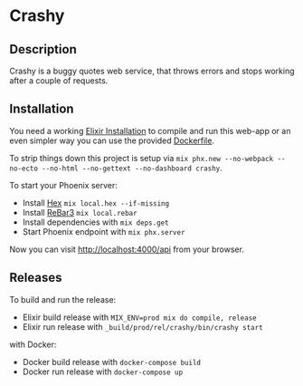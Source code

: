 # Crashy

## Description

Crashy is a buggy quotes web service, that throws errors and stops working after a couple of requests.

## Installation

You need a working [Elixir Installation](https://elixir-lang.org/install.html) to compile and run this web-app or an even simpler way you can use the provided [Dockerfile](Dockerfile).

To strip things down this project is setup via `mix phx.new --no-webpack --no-ecto --no-html --no-gettext --no-dashboard crashy`.

To start your Phoenix server:

  * Install [Hex](https://hex.pm/) `mix local.hex --if-missing`
  * Install [ReBar3](https://rebar3.org/) `mix local.rebar`
  * Install dependencies with `mix deps.get`
  * Start Phoenix endpoint with `mix phx.server`

Now you can visit [http://localhost:4000/api](http://localhost:4000/api) from your browser.

## Releases

To build and run the release:

  * Elixir build release with `MIX_ENV=prod mix do compile, release`
  * Elixir run release with `_build/prod/rel/crashy/bin/crashy start`

  with Docker:

  * Docker build release with `docker-compose build`
  * Docker run release with `docker-compose up`